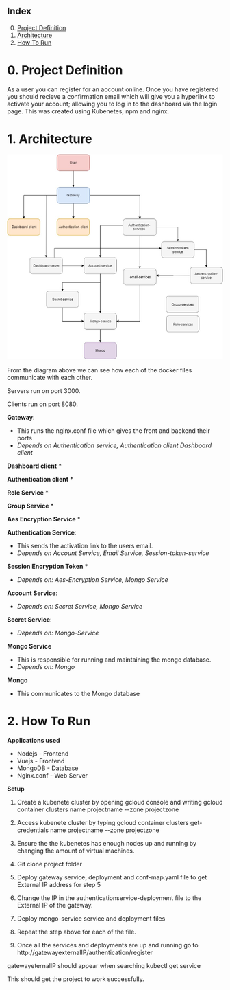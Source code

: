 ## Index 
0. [Project Definition](#0-Project-Definition)
1. [Architecture](#1-Architecture)
2. [How To Run](#2-How-To-Run)

# 0. Project Definition
As a user you can register for an account online. Once you have registered you should recieve a confirmation email which will give you a hyperlink to activate your account; allowing you to log in to the dashboard via the login page. This was created using Kubenetes, npm and nginx. 

# 1. Architecture 

![Serverdiagram](/Serverdiagram.jpg)

From the diagram above we can see how each of the docker files communicate with each other. 

Servers run on port 3000.

Clients run on port 8080.

**Gateway**:
* This runs the nginx.conf file which gives the front and backend their ports 
* *Depends on Authentication service, Authentication client Dashboard client*

**Dashboard client** 
*

**Authentication client** 
* 

**Role Service**
*

**Group Service**
*

**Aes Encryption Service**
* 

**Authentication Service**: 
* This sends the activation link to the users email. 
* *Depends on Account Service, Email Service, Session-token-service* 

**Session Encryption Token**
* 
* *Depends on: Aes-Encryption Service, Mongo Service*

**Account Service**: 
* *Depends on: Secret Service, Mongo Service*

**Secret Service**: 
* *Depends on: Mongo-Service*

**Mongo Service**
* This is responsible for running and maintaining the mongo database. 
* *Depends on: Mongo*

**Mongo**
* This communicates to the Mongo database

# 2. How To Run
 **Applications used**
 * Nodejs - Frontend
 * Vuejs - Frontend
 * MongoDB - Database 
 * Nginx.conf - Web Server

 **Setup**
 1. Create a kubenete cluster by opening gcloud console and writing gcloud container clusters name projectname --zone projectzone 
 
 2. Access kubenete cluster by typing gcloud container clusters get-credentials name projectname --zone projectzone
 
 3. Ensure the the kubenetes has enough nodes up and running by changing the amount of virtual machines. 
 
 4. Git clone project folder
 
 5. Deploy gateway service, deployment and conf-map.yaml file to get External IP address for step 5
 
 6. Change the IP in the authenticationservice-deployment file to the External IP of the gateway. 
 
 7. Deploy mongo-service service and deployment files 
 
 8. Repeat the step above for each of the file.  
 
 9. Once all the services and deployments are up and running go to http://gatewayexternalIP/authentication/register

gatewayeternalIP should appear when searching kubectl get service

This should get the project to work successfully. 


